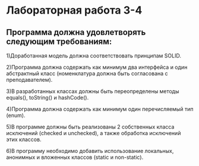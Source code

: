 # Лабораторная работа 3-4

## Программа должна удовлетворять следующим требованиям:

1)Доработанная модель должна соответствовать принципам SOLID.

2)Программа должна содержать как минимум два интерфейса и один абстрактный класс (номенклатура должна быть согласована с преподавателем).

3)В разработанных классах должны быть переопределены методы equals(), toString() и hashCode().

4)Программа должна содержать как минимум один перечисляемый тип (enum).

5)В программе должны быть реализованы 2 собственных класса исключений (checked и unchecked), а также обработка исключений этих классов.

6)В программу необходимо добавить использование локальных, анонимных и вложенных классов (static и non-static).
